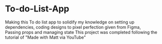 # To-do-List-App
Making this To do list app to solidify my knowledge on setting up dependencies, coding designs to pixel perfection given from Figma, Passing props and managing state
This project was completed following the tutorial of "Made with Matt via YouTube"
